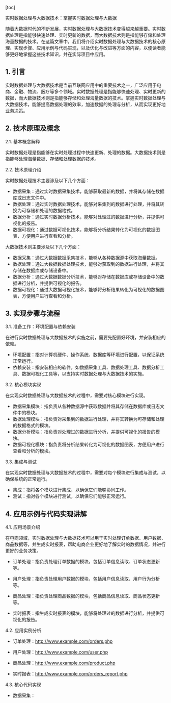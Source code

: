 
[toc]                    
                
                
实时数据处理与大数据技术：掌握实时数据处理与大数据

随着大数据时代的不断发展，实时数据处理与大数据技术变得越来越重要。实时数据处理是指能够快速处理、实时更新的数据，而大数据技术则是指能够存储和处理海量数据的技术。在这篇文章中，我们将介绍实时数据处理与大数据技术的核心原理、实现步骤、应用示例与代码实现，以及优化与改进等方面的内容，以便读者能够更好地掌握这些技术知识，并在实际项目中应用。

## 1. 引言

实时数据处理与大数据技术是当前互联网应用中的重要技术之一，广泛应用于电商、金融、物流、医疗等多个领域。实时数据处理是指能够快速处理、实时更新的数据，而大数据技术则是指能够存储和处理海量数据的技术。掌握实时数据处理与大数据技术，能够提高数据处理的效率，加速数据的处理与分析，从而实现更好地业务决策。

## 2. 技术原理及概念

2.1. 基本概念解释

实时数据处理是指能够在实时处理过程中快速更新、处理的数据。大数据技术则是指能够处理海量数据、存储和处理数据的技术。

2.2. 技术原理介绍

实时数据处理技术主要涉及以下几个方面：

- 数据采集：通过实时数据采集技术，能够获取最新的数据，并将其存储在数据库或日志文件中。
- 数据处理：通过实时数据处理技术，能够对采集到的数据进行处理，并将其转换为可存储和处理的数据格式。
- 数据分析：通过实时数据分析技术，能够对处理过的数据进行分析，并提供可视化的报告。
- 数据可视化：通过数据可视化技术，能够将分析结果转化为可视化的数据图表，方便用户进行查看和分析。

大数据技术则主要涉及以下几个方面：

- 数据采集：通过大数据数据采集技术，能够从各种数据源中获取海量数据。
- 数据处理：通过大数据数据处理技术，能够对获取到的数据进行处理，并将其存储在数据库或存储设备中。
- 数据分析：通过大数据数据分析技术，能够对存储在数据库或存储设备中的数据进行分析，并提供可视化的报告。
- 数据可视化：通过大数据可视化技术，能够将分析结果转化为可视化的数据图表，方便用户进行查看和分析。

## 3. 实现步骤与流程

3.1. 准备工作：环境配置与依赖安装

在进行实时数据处理与大数据技术的实施之前，需要先配置好环境，并安装相应的依赖。

- 环境配置：指对计算机硬件、操作系统、数据库等环境进行配置，以保证系统正常运行。
- 依赖安装：指安装相应的软件，如数据采集工具、数据处理工具、数据分析工具、数据可视化工具等，以支持实时数据处理与大数据技术的实施。

3.2. 核心模块实现

在实现实时数据处理与大数据技术的过程中，需要对核心模块进行实现。

- 数据采集模块：指负责从各种数据源中获取数据并将其存储在数据库或日志文件中的模块。
- 数据处理模块：指负责对采集到的数据进行处理，并将其转换为可存储和处理的数据格式的模块。
- 数据分析模块：指负责对处理过的数据进行分析，并提供可视化的报告的模块。
- 数据可视化模块：指负责将分析结果转化为可视化的数据图表，方便用户进行查看和分析的模块。

3.3. 集成与测试

在实现实时数据处理与大数据技术的过程中，需要对每个模块进行集成与测试，以确保系统的正常运行。

- 集成：指将各个模块进行集成，以确保它们能够协同工作。
- 测试：指对各个模块进行测试，以确保它们能够正常运行。

## 4. 应用示例与代码实现讲解

4.1. 应用场景介绍

在电商领域，实时数据处理与大数据技术可以用于实时处理订单数据、用户数据、商品数据等，并生成实时报表，帮助电商企业更好地了解实时的数据情况，并进行更好的业务决策。

- 订单处理：指负责处理订单数据的模块，包括订单信息读取、订单状态更新等。
- 用户处理：指负责处理用户数据的模块，包括用户信息读取、用户行为分析等。
- 商品处理：指负责处理商品数据的模块，包括商品信息读取、商品状态更新等。

- 实时报表：指生成实时报表的模块，能够将处理过的数据进行分析，并提供可视化的报告。

4.2. 应用实例分析

- 订单处理：http://www.example.com/orders.php
- 用户处理：http://www.example.com/user.php
- 商品处理：http://www.example.com/product.php

- 实时报表：http://www.example.com/orders_report.php

4.3. 核心代码实现

- 数据采集：

